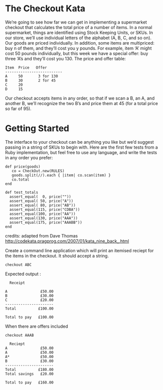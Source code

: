 # The Checkout Kata

We’re going to see how far we can get in implementing a supermarket checkout that calculates the total price of a number of items. In a normal supermarket, things are identified using Stock Keeping Units, or SKUs. In our store, we’ll use individual letters of the alphabet (A, B, C, and so on). Our goods are priced individually. In addition, some items are multipriced: buy n of them, and they’ll cost you y pounds. For example, item ‘A’ might cost 50 pounds individually, but this week we have a special offer: buy three ‘A’s and they’ll cost you 130. The price and offer table:


    Item  Price   Offer
    --------------------------
    A     50       3 for 130
    B     30       2 for 45
    C     20
    D     15

Our checkout accepts items in any order, so that if we scan a B, an A, and another B, we’ll recognize the two B’s and price them at 45 (for a total price so far of 95).

# Getting Started

The interface to your checkout can be anything you like but we’d suggest passing in a string of SKUs to begin with. Here are the first few tests from a Ruby implementation, but feel free to use any language, and write the tests in any order you prefer:

    def price(goods)
       co = CheckOut.new(RULES)
       goods.split(//).each { |item| co.scan(item) }
       co.total
    end
    
    def test_totals
      assert_equal(  0, price(""))
      assert_equal( 50, price("A"))
      assert_equal( 80, price("AB"))
      assert_equal(115, price("CDBA"))
      assert_equal(100, price("AA"))
      assert_equal(130, price("AAA"))
      assert_equal(175, price("AAABB"))
    end

credits: adapted from Dave Thomas http://codekata.pragprog.com/2007/01/kata_nine_back_.html

Create a command line application which will print an itemised reciept for the items in the checkout. It should accept a string.

```
checkout ABC
```

Expected output :

```
  Receipt

A               £50.00
B               £30.00
C               £20.00
----------------------
Total          £100.00

Total to pay   £100.00

```
When there are offers included
```
checkout AAAB
```

```
  Reciept
A               £50.00
A               £50.00
A*              £50.00
B               £30.00
----------------------
Total          £180.00
Total savings   £20.00

Total to pay   £160.00

```
